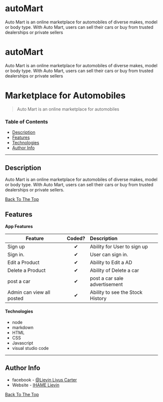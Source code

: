 # autoMart
Auto Mart is an online marketplace for automobiles of diverse makes, model or body type. With Auto Mart, users can sell their cars or buy from trusted dealerships or private sellers
# autoMart
Auto Mart is an online marketplace for automobiles of diverse makes, model or body type. With Auto Mart, users can sell their cars or buy from trusted dealerships or private sellers

# Marketplace for Automobiles


> Auto Mart is an online marketplace for automobiles

### Table of Contents



- [Description](#description)
- [Features](#features)
- [Technologies](#technologies)
- [Author Info](#author-info)

---

## Description

Auto Mart is an online marketplace for automobiles of diverse makes, model or body type. With Auto Mart, users can sell their cars or buy from trusted dealerships or private sellers.


[Back To The Top](#online-automart)

## Features

<b>App  Features</b>

| Feature  |  Coded?       | Description  |
|----------|:-------------:|:-------------|
|Sign up| &#10004; | Ability for User to sign up
| Sign in. | &#10004; | User can sign in.|
| Edit a Product | &#10004; | Ability to Edit a AD |
| Delete a Product | &#10004; | Ability of Delete a car|
| post a car | &#10004; |post a car sale advertisement |
|Admin can view all posted | &#10004; | Ability to see the Stock History |

#### Technologies

- node
- markdown
- HTML
- CSS
- Javascript
- visual studio code


---

## Author Info

- facebook - [@Lievin Livus Carter](https://web.facebook.com/livus.dyw)
- Website - [IHAME Lievin](https://www.linkedin.com/in/ihame-lievin-530806134/)

[Back To The Top](#online-automart )


